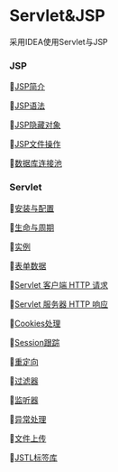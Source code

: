 # Servlet&JSP

采用IDEA使用Servlet与JSP

### JSP
:rooster:[JSP简介](https://github.com/Lumnca/Servlet/blob/master/JSP%E7%AE%80%E4%BB%8B.md)

:rooster:[JSP语法](https://github.com/Lumnca/Servlet/blob/master/JSP%E8%AF%AD%E6%B3%95.md)

:rooster:[JSP隐藏对象](https://github.com/Lumnca/Servlet/blob/master/%E9%9A%90%E5%BC%8F%E5%AF%B9%E8%B1%A1.md)

:rooster:[JSP文件操作](https://github.com/Lumnca/Servlet/blob/master/JSP%E6%96%87%E4%BB%B6%E6%93%8D%E4%BD%9C.md)

:rooster:[数据库连接池](https://github.com/Lumnca/Servlet/blob/master/%E8%BF%9E%E6%8E%A5%E6%B1%A0.md)



### Servlet

:baby_chick:[安装与配置](https://github.com/Lumnca/Servlet/blob/master/%E5%AE%89%E8%A3%85%E4%B8%8E%E9%85%8D%E7%BD%AE.md)

:baby_chick:[生命与周期](https://github.com/Lumnca/Servlet/blob/master/%E7%94%9F%E5%91%BD%E5%91%A8%E6%9C%9F.md)

:baby_chick:[实例](https://github.com/Lumnca/Servlet/blob/master/%E5%AE%9E%E4%BE%8B.md)

:baby_chick:[表单数据](https://github.com/Lumnca/Servlet/blob/master/%E8%A1%A8%E5%8D%95%E6%95%B0%E6%8D%AE.md)

:baby_chick:[Servlet 客户端 HTTP 请求](https://github.com/Lumnca/Servlet/blob/master/%E8%AF%B7%E6%B1%82.md)

:baby_chick:[Servlet 服务器 HTTP 响应](https://github.com/Lumnca/Servlet/blob/master/%E5%93%8D%E5%BA%94.md)

:baby_chick:[Cookies处理](https://github.com/Lumnca/Servlet/blob/master/Cookie.md)

:baby_chick:[Session跟踪](https://github.com/Lumnca/Servlet/blob/master/Session.md)

:baby_chick:[重定向](https://github.com/Lumnca/Servlet/blob/master/%E9%87%8D%E5%AE%9A%E5%90%91.md)

:baby_chick:[过滤器](https://github.com/Lumnca/Servlet/blob/master/%E8%BF%87%E6%BB%A4%E5%99%A8.md)

:baby_chick:[监听器](https://github.com/Lumnca/Servlet/blob/master/%E7%9B%91%E5%90%AC%E5%99%A8.md)

:baby_chick:[异常处理](https://github.com/Lumnca/Servlet/blob/master/%E5%BC%82%E5%B8%B8%E5%A4%84%E7%90%86.md)

:baby_chick:[文件上传](https://github.com/Lumnca/Servlet/blob/master/%E6%96%87%E4%BB%B6%E4%B8%8A%E4%BC%A0.md)

:baby_chick:[JSTL标签库](https://github.com/Lumnca/Servlet/blob/master/JSTL%E6%A0%87%E7%AD%BE%E5%BA%93.md)
